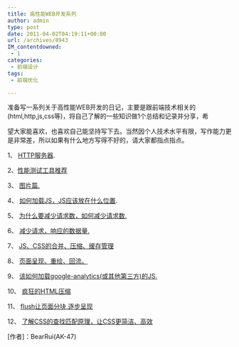 ```yaml
---
title: 高性能WEB开发系列
author: admin
type: post
date: 2011-04-02T04:19:11+00:00
url: /archives/8943
IM_contentdowned:
 - 1
categories:
 - 前端设计
tags:
 - 前端优化

---
```

准备写一系列关于高性能WEB开发的日记，主要是跟前端技术相关的(html,http,js,css等)，将自己了解的一些知识做1个总结和记录并分享，希

望大家能喜欢，也喜欢自己能坚持写下去。当然因个人技术水平有限，写作能力更是非常差，所以如果有什么地方写得不好的，请大家都指点指点。

1、 [HTTP服务器](http://www.blogjava.net/BearRui/archive/2010/01/29/web_performance_server.html "HTTP服务器").

2、[性能测试工具推荐][1]

3、 [图片篇.](http://www.blogjava.net/BearRui/archive/2010/02/22/web_performance_image.html)

4、 [如何加载JS，JS应该放在什么位置](http://www.blogjava.net/BearRui/archive/2010/04/08/web_performance_js_where.html "如何加载JS，JS应该放在什么位置").

5、 [为什么要减少请求数，如何减少请求数.](http://www.blogjava.net/BearRui/archive/2010/04/18/reduce_number_of_request.html "为什么要减少请求数，如何减少请求数.")

6、 [减少请求，响应的数据量.](http://www.blogjava.net/BearRui/archive/2010/04/26/web_performance_reduce_weight.html "高性能WEB开发(5) - 减少请求，响应的数据量.")

7、 [JS、CSS的合并、压缩、缓存管理](http://www.blogjava.net/BearRui/archive/2010/05/04/js_css_merge_compress_cache.html)

8、 [页面呈现、重绘、回流。](http://www.blogjava.net/BearRui/archive/2010/05/10/web_performance_repaint_relow.html)

9、 [该如何加载google-analytics(或其他第三方)的JS.](http://www.blogjava.net/BearRui/archive/2010/05/12/best_use_google_analytics.html)

10、 [疯狂的HTML压缩](http://www.blogjava.net/BearRui/archive/2010/05/16/html_compressor.html)

11、 [flush让页面分块,逐步呈现](http://www.blogjava.net/BearRui/archive/2010/05/19/flush_chunk_encoding.html)

12、 [了解CSS的查找匹配原理，让CSS更简洁、高效](http://www.blogjava.net/BearRui/archive/2010/06/07/efficient_css.html)

[作者]：BearRui(AK-47)

[博客]: [http://www.blogjava.net/bearrui/](http://www.blogjava.net/bearrui/)

[声明]:本博所有文章版权归作者所有(除特殊说明以外)，转载请注明出处.

 [1]: http://www.blogjava.net/BearRui/archive/2010/04/28/web_performance_tools.html "性能测试工具推荐"